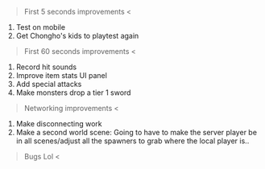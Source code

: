 > First 5 seconds improvements <
1. Test on mobile
2. Get Chongho's kids to playtest again

> First 60 seconds improvements <
1. Record hit sounds
2. Improve item stats UI panel
3. Add special attacks
4. Make monsters drop a tier 1 sword

> Networking improvements <
1. Make disconnecting work
2. Make a second world scene: Going to have to make the server player be in all scenes/adjust all the spawners to grab where the local player is..

> Bugs Lol <
